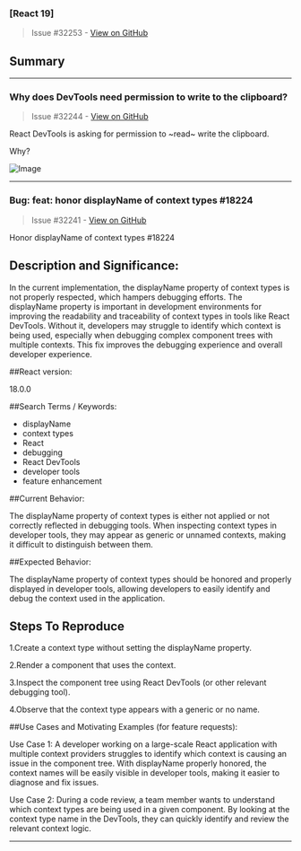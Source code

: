 ### [React 19]

> Issue #32253 - [View on GitHub](https://github.com/facebook/react/issues/32253)

## Summary

<!--
  Please provide a CodeSandbox (https://codesandbox.io/s/new), a link to a
  repository on GitHub, or provide a minimal code example that reproduces the
  problem. You may provide a screenshot of the application if you think it is
  relevant to your bug report. Here are some tips for providing a minimal
  example: https://stackoverflow.com/help/mcve.
-->


---

### Why does DevTools need permission to write to the clipboard?

> Issue #32244 - [View on GitHub](https://github.com/facebook/react/issues/32244)

React DevTools is asking for permission to ~read~ write the clipboard.

Why?

![Image](https://github.com/user-attachments/assets/026238d9-d6db-4aaf-8b1e-44e949409b99)

---

### Bug: feat: honor displayName of context types #18224

> Issue #32241 - [View on GitHub](https://github.com/facebook/react/issues/32241)

Honor displayName of context types #18224

## Description and Significance:

In the current implementation, the displayName property of context types is not properly respected, which hampers debugging efforts. The displayName property is important in development environments for improving the readability and traceability of context types in tools like React DevTools. Without it, developers may struggle to identify which context is being used, especially when debugging complex component trees with multiple contexts. This fix improves the debugging experience and overall developer experience.

##React version:

18.0.0

##Search Terms / Keywords:

- displayName
- context types
- React
- debugging
- React DevTools
- developer tools
- feature enhancement

##Current Behavior: 

The displayName property of context types is either not applied or not correctly reflected in debugging tools. When inspecting context types in developer tools, they may appear as generic or unnamed contexts, making it difficult to distinguish between them.

##Expected Behavior: 

The displayName property of context types should be honored and properly displayed in developer tools, allowing developers to easily identify and debug the context used in the application.

## Steps To Reproduce

1.Create a context type without setting the displayName property.

2.Render a component that uses the context.

3.Inspect the component tree using React DevTools (or other relevant debugging tool).

4.Observe that the context type appears with a generic or no name.

##Use Cases and Motivating Examples (for feature requests):

Use Case 1: A developer working on a large-scale React application with multiple context providers struggles to identify which context is causing an issue in the component tree. With displayName properly honored, the context names will be easily visible in developer tools, making it easier to diagnose and fix issues.

Use Case 2: During a code review, a team member wants to understand which context types are being used in a given component. By looking at the context type name in the DevTools, they can quickly identify and review the relevant context logic.


---

